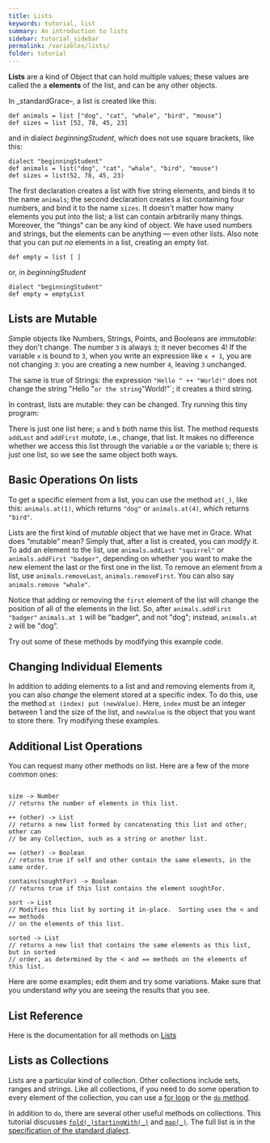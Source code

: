 ```yaml
---
title: Lists
keywords: tutorial, list
summary: An introduction to lists
sidebar: tutorial_sidebar
permalink: /variables/lists/
folder: tutorial
---
```

**Lists** are a kind of Object that can hold multiple values; these values
are called the a **elements** of
the list, and can be any other objects.

In _standardGrace–, a list is created like this:

```
def animals = list ["dog", "cat", "whale", "bird", "mouse"]
def sizes = list [52, 78, 45, 23]
```
and in dialect _beginningStudent_, which does not use square brackets, like this:

```
dialect "beginningStudent"
def animals = list("dog", "cat", "whale", "bird", "mouse")
def sizes = list(52, 78, 45, 23)
```

The first declaration creates a list with five string elements, and binds
it to the name `animals`; the second declaration creates a list containing
four numbers, and bind it to the name `sizes`.
It doesn't matter how many elements you put into the list; a list can contain
arbitrarily many things. Moreover, the ”things“ can be any kind of object.
We have used numbers 
and strings, but the elements can be anything — even other lists.
Also note that you can put _no_ elements in a list, creating an empty list.

```
def empty = list [ ]
```

or, in _beginningStudent_

```
dialect "beginningStudent"
def empty = emptyList
```

## Lists are Mutable

Simple objects like Numbers, Strings, Points, and Booleans are _immutable_: 
they don't change.  The number `3` is always `3`; it never becomes 4!  If the
variable `x` is bound to `3`, when you write an expression like `x + 1`, you are
not changing `3`: you are creating a new number `4`, leaving `3` unchanged.

The same is true of Strings:  the expression `"Hello " ++ "World!"` does not
change the string "Hello "` or the string `"World!"`; it creates a third string.

In contrast, lists are mutable: they can be changed.  Try running this tiny program:

<object id="example-1" data="{{site.editor}}?lists-mutable" width="100%" height="550px"> </object>

There is just one list here; `a` and `b` both name this list.  The 
method requests `addLast` and `addFirst` _mutate_, i.e., change, that list.
It makes no difference whether we access this list through the variable `a` 
or the variable `b`; there is just one list, so we see the same object both ways.

## Basic Operations On lists

To get a specific element from a list, you
can use the method `at(_)`, like this: `animals.at(1)`, which returns `"dog"`
or `animals.at(4)`, which returns `"bird"`.

Lists are the first kind of *mutable* object that we have met in Grace.
What does “mutable” mean?  Simply that, after a list is created, you can _modify_ it.  
To add an element to the list, use `animals.addLast "squirrel"` or
`animals.addFirst "badger"`, depending on whether you want to make the
new element the last or the first one in the list. 
To remove an element from a list, use `animals.removeLast`, `animals.removeFirst`.
You can also say `animals.remove "whale"`.

Notice that adding or removing the `first` element of the list will change the
position of all of the elements in the list.  So, after `animals.addFirst "badger"`
`animals.at 1` will be "badger", and not "dog"; instead, `animals.at 2` will be "dog".

Try out some of these methods by modifying this example code.
<object id="example-1" data="{{site.editor}}?lists" width="100%" height="550px"> </object>

## Changing Individual Elements

In addition to adding elements to a list and and removing elements from it,
you can also _change_ the element stored at a specific index.  To do this, 
use the method `at (index) put (newValue)`.  Here, `index` must be an integer
between 1 and the size of the list, and `newValue` is the object that you want
to store there.  Try modifying these examples.


<object id="example-2" data="{{site.editor}}?lists-at-put" width="100%" height="550px"> </object>


## Additional List Operations

You can request many other methods on list.
Here are a few of the more common ones:

```

size -> Number
// returns the number of elements in this list.

++ (other) -> List
// returns a new list formed by concatenating this list and other; other can
// be any Collection, such as a string or another list.  

== (other) -> Boolean
// returns true if self and other contain the same elements, in the same order.

contains(soughtFor) -> Boolean
// returns true if this list contains the element soughtFor.

sort -> List
// Modifies this list by sorting it in-place.  Sorting uses the < and == methods
// on the elements of this list.

sorted -> List
// returns a new list that contains the same elements as this list, but in sorted 
// order, as determined by the < and == methods on the elements of this list.
```

Here are some examples; edit them and try some variations.  Make sure that you
understand _why_ you are seeing the results that you see.
<object id="example-3" data="{{site.editor}}?lists2" width="100%" height="550px"> </object>

## List Reference

Here is the documentation for all methods on [Lists]({{site.baseurl}}/dialects/standard/#list)

## Lists as Collections

Lists are a particular kind of collection.  Other collections include 
sets, ranges and strings.  Like all collections, if you need to do some operation 
to every element of the collection, you can use a [for loop]({{site.baseurl}}/control/for)
or the [`do` method]({{site.baseurl}}/variables/do).

In addition to `do`, there are several other useful methods on collections.
This tutorial discusses  [`fold(_)startingWith(_)`]({{site.baseurl}}/variables/fold)
and [`map(_)`]({{site.baseurl}}/variables/map).  The full list is in the
[specification of the standard dialect]({{site.baseurl}}/dialects/standard/#common-abstractions).
